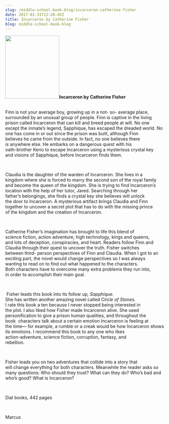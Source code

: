 ```yaml
---
slug: /middle-school-book-blog/incarceron-catherine-fisher
date: 2017-01-31T12:26:45Z
title: Incarceron by Catherine Fisher
blog: middle-school-book-blog
---
```


<div style="white-space: pre-wrap"><b><img class="size-full wp-image-1281 alignleft" src="http://c-t-l.org/wp-content/uploads/2017/01/Incarceron.jpg" alt="" width="171" height="200" />Incarceron by Catherine Fisher</b>

Finn is not your average boy, growing up in a not- so- average place, surrounded by an unusual group of people. Finn is captive in the living prison called Incarceron that can kill and breed people at will. No one except the inmate’s legend, Sapphique, has escaped the dreaded world. No one has come in or out since the prison was built, although Finn believes he came from the outside. In fact, no one believes there <i>is</i> anywhere else. He embarks on a dangerous quest with his oath-brother Kerio to escape Incarceron using a mysterious crystal key and visions of Sapphique, before Incarceron finds them.

Claudia is the daughter of the warden of Incarceron. She lives in a kingdom where she is forced to marry the second son of the royal family and become the queen of the kingdom. She is trying to find Incarceron’s location with the help of her tutor, Jared. Searching through her father’s belongings, she finds a crystal key she believes will unlock the door to Incarceron. A mysterious artifact brings Claudia and Finn together to uncover a secret plot that has to do with the missing prince of the kingdom and the creation of Incarceron.

Catherine Fisher’s imagination has brought to life this blend of science fiction, action adventure, high technology, kings and queens, and lots of deception, conspiracies, and heart. Readers follow Finn and Claudia through their quest to uncover the truth.<i> </i>Fisher switches between third- person perspectives of Finn and Claudia. When I got to an exciting part, the novel would change perspectives so I was always wanting to read on to find out what happened to the characters.<i> </i>Both characters have to overcome many extra problems they run into, in order to accomplish their main goal.

<i> </i>Fisher leads this book into its follow up<i>, Sapphique. </i>She has written another amazing novel called <i>Circle of Stones. </i>I rate this book a ten because I never stopped being interested in the plot. I also liked how Fisher made Incarceron alive. She used personification to give a prison human qualities, and throughout the book  characters talk about a certain emotion Incarceron is feeling at the time— for example, a rumble or a creak would be how Incarceron shows its emotions. I recommend this book to any one who likes action-adventure, science fiction, corruption, fantasy, and rebellion.

Fisher leads you on two adventures that collide into a story that will change everything for both characters. Meanwhile the reader asks so many questions: Who should they trust? What can they do? Who’s bad and who’s good? What is Incarceron?

Dial books, 442 pages

Marcus</div>
